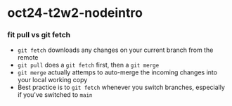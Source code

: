 # oct24-t2w2-nodeintro

### fit pull vs git fetch

- `git fetch` downloads any changes on your current branch from the remote
- `git pull` does a `git fetch` first, then a `git merge`
- `git merge` actually attemps to auto-merge the incoming changes into your local working copy
- Best practice is to `git fetch` whenever you switch branches, especially if you've switched to `main`